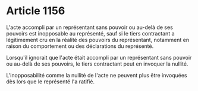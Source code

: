 # Article 1156

L'acte accompli par un représentant sans pouvoir ou au-delà de ses pouvoirs est inopposable au représenté, sauf si le tiers contractant a légitimement cru en la réalité des pouvoirs du représentant, notamment en raison du comportement ou des déclarations du représenté.

Lorsqu'il ignorait que l'acte était accompli par un représentant sans pouvoir ou au-delà de ses pouvoirs, le tiers contractant peut en invoquer la nullité.

L'inopposabilité comme la nullité de l'acte ne peuvent plus être invoquées dès lors que le représenté l'a ratifié.
